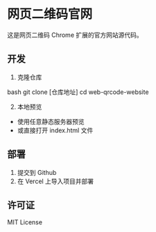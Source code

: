 # 网页二维码官网

这是网页二维码 Chrome 扩展的官方网站源代码。

## 开发

1. 克隆仓库 

bash
git clone [仓库地址]
cd web-qrcode-website

2. 本地预览
- 使用任意静态服务器预览
- 或直接打开 index.html 文件

## 部署

1. 提交到 Github
2. 在 Vercel 上导入项目并部署

## 许可证

MIT License